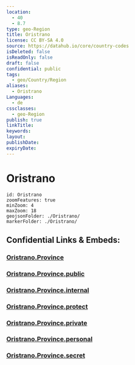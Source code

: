 ```yaml
---
location:
  - 40
  - 8.7
type: geo-Region
title: Oristrano
license: CC BY-SA 4.0
source: https://datahub.io/core/country-codes
isDeleted: false
isReadOnly: false
draft: false
confidential: public
tags:
  - geo/Country/Region
aliases:
  - Oristrano
Languages:
  - de
cssclasses:
  - geo-Region
publish: true
linkTitle:
keywords:
layout:
publishDate:
expiryDate:
---
```


# Oristrano

```leaflet
id: Oristrano
zoomFeatures: true 
minZoom: 4 
maxZoom: 18
geojsonFolder: ./Oristrano/
markerFolder: ./Oristrano/
```


## Confidential Links & Embeds: 

### [Oristrano.Province](/_Standards/Earth/Continent/Europe/Europe~South/Italy/regions~Italy/Sardinia/Oristrano.Province.md) 

### [Oristrano.Province.public](/_public/Earth/Continent/Europe/Europe~South/Italy/regions~Italy/Sardinia/Oristrano.Province.public.md) 

### [Oristrano.Province.internal](/_internal/Earth/Continent/Europe/Europe~South/Italy/regions~Italy/Sardinia/Oristrano.Province.internal.md) 

### [Oristrano.Province.protect](/_protect/Earth/Continent/Europe/Europe~South/Italy/regions~Italy/Sardinia/Oristrano.Province.protect.md) 

### [Oristrano.Province.private](/_private/Earth/Continent/Europe/Europe~South/Italy/regions~Italy/Sardinia/Oristrano.Province.private.md) 

### [Oristrano.Province.personal](/_personal/Earth/Continent/Europe/Europe~South/Italy/regions~Italy/Sardinia/Oristrano.Province.personal.md) 

### [Oristrano.Province.secret](/_secret/Earth/Continent/Europe/Europe~South/Italy/regions~Italy/Sardinia/Oristrano.Province.secret.md)

